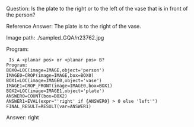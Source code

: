Question: Is the plate to the right or to the left of the vase that is in front of the person?

Reference Answer: The plate is to the right of the vase.

Image path: ./sampled_GQA/n23762.jpg

Program:

```
 Is A <planar pos> or <planar pos> B?
Program:
BOX0=LOC(image=IMAGE,object='person')
IMAGE0=CROP(image=IMAGE,box=BOX0)
BOX1=LOC(image=IMAGE0,object='vase')
IMAGE1=CROP_FRONT(image=IMAGE0,box=BOX1)
BOX2=LOC(image=IMAGE1,object='plate')
ANSWER0=COUNT(box=BOX2)
ANSWER1=EVAL(expr="'right' if {ANSWER0} > 0 else 'left'")
FINAL_RESULT=RESULT(var=ANSWER1)
```
Answer: right

